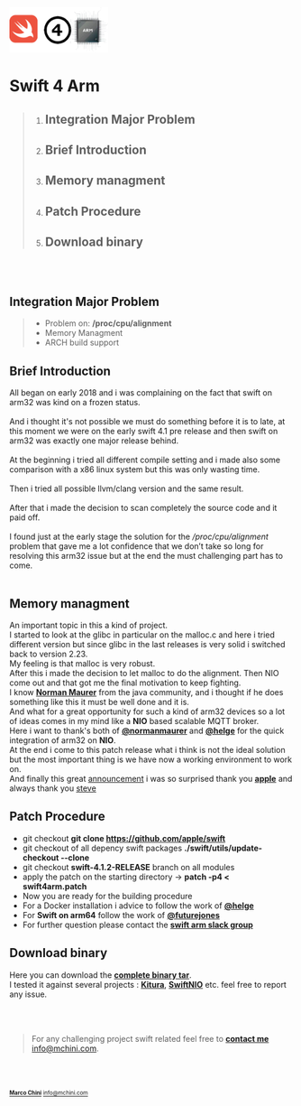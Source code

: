 <img src="images/SWIFT4ARM.png" alt="Swift4Arm" height="80" >

# Swift 4 Arm
> 1. ## Integration Major Problem ##
> 2. ## Brief Introduction ##
> 3. ## Memory managment ##
> 4. ## Patch Procedure ##
> 5. ## Download binary ##

</br></br>


## Integration Major Problem
>	* Problem on: __/proc/cpu/alignment__ 
>	* Memory Managment
>	* ARCH build support

## Brief Introduction ##
All began on early 2018 and i was complaining on the fact that swift on arm32 was kind on a frozen status.</br></br>
And i thought it's not possible we must do something before it is to late, at this moment we were on the early 
swift 4.1 pre release and then swift on arm32 was exactly one major release behind.</br></br>
At the beginning i tried all different compile setting and i made also some comparison with a x86 linux system
but this was only wasting time. </br></br>
Then i tried all possible llvm/clang version and the same result.</br></br>
After that i made the decision to scan completely the source code and it paid off.</br></br>
I found just at the early stage the solution for the _/proc/cpu/alignment_ problem that
gave me a lot confidence that we don’t take so long for resolving this arm32 issue
but at the end the must challenging part has to come. </br></br>
## Memory managment ##
An important topic in this a kind of project.</br>
I started to look at the glibc in particular on the malloc.c and here i tried different version but since glibc in the last releases
is very solid i switched back to version 2.23.<br/> 
My feeling is that malloc is very robust. <br/>
After this i made the decision to let malloc to do the alignment.
Then NIO come out and that got me the final motivation to keep fighting. <br/>
I know [**Norman Maurer**](https://github.com/normanmaurer) from the java community, and i thought if he does something like this it must be well done and it is.</br>
And what for a great opportunity for such a kind of arm32  devices so a lot of ideas comes in my mind
like a **NIO** based scalable MQTT broker.<br/> Here i want to thank's both of  [**@normanmaurer**](https://github.com/normanmaurer) and
[**@helge**](https://github.com/helje5) for the quick integration of arm32 on **NIO**. <br/> <bt/>
At the end i come to this patch release what i think is not the ideal solution but the most important thing is we have now a working environment to work on.<br/>
And finally this great [announcement](https://swift.org/blog/swift-community-hosted-ci/) i was so surprised thank you [**apple**](https://github.com/apple) and always thank you [steve](https://www.apple.com/stevejobs/)

## Patch Procedure ##

* git checkout  __git clone https://github.com/apple/swift__
* git checkout of all depency swift packages __./swift/utils/update-checkout --clone__
* git checkout __swift-4.1.2-RELEASE__ branch on all modules 
* apply the patch on the starting directory -> **patch -p4 < swift4arm.patch**
* Now you are ready for the building procedure
* For a Docker installation i advice to follow the work of [**@helge**](https://github.com/helje5)
* For __Swift on arm64__  follow the work of [**@futurejones**](https://github.com/futurejones) 
* For further question please contact the [**swift arm slack group**](https://swift-arm.slack.com/)


## Download binary ##
Here you can download the [**complete binary tar**](http://mchini.com/swift/swift-4.1.2-RELEASE-ARMv7.tgz). <br/>
I tested it against several projects : [**Kitura**](https://github.com/IBM-Swift/Kitura), [**SwiftNIO**](https://github.com/apple/swift-nio) etc.
feel free to report any issue.

<br/>
<br/>

> For any challenging project swift related feel free to [**contact me**](http://mchini.com) <info@mchini.com>.

<br/>
<br/>

<sub><sup> <chnmrc>[**Marco Chini**](http://mchini.com)  <info@mchini.com></sup></sub>














